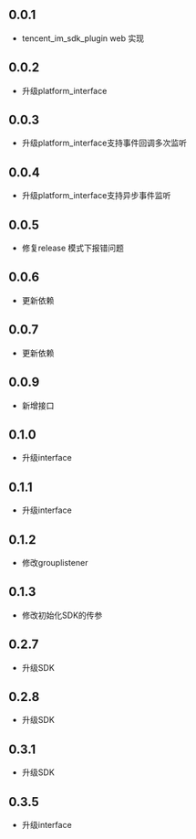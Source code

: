 ## 0.0.1

* tencent_im_sdk_plugin web 实现

## 0.0.2

* 升级platform_interface

## 0.0.3

* 升级platform_interface支持事件回调多次监听

## 0.0.4
* 升级platform_interface支持异步事件监听

## 0.0.5
* 修复release 模式下报错问题

## 0.0.6
* 更新依赖

## 0.0.7
* 更新依赖

## 0.0.9
* 新增接口

## 0.1.0
* 升级interface

## 0.1.1
* 升级interface

## 0.1.2
* 修改grouplistener

## 0.1.3
* 修改初始化SDK的传参

## 0.2.7
* 升级SDK

## 0.2.8
* 升级SDK

## 0.3.1
* 升级SDK

## 0.3.5
* 升级interface